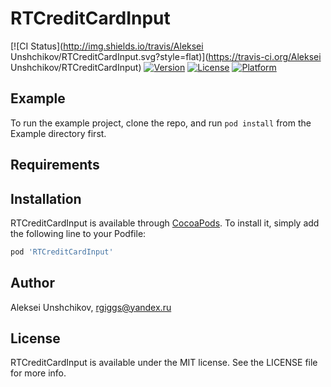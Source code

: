 # RTCreditCardInput

[![CI Status](http://img.shields.io/travis/Aleksei Unshchikov/RTCreditCardInput.svg?style=flat)](https://travis-ci.org/Aleksei Unshchikov/RTCreditCardInput)
[![Version](https://img.shields.io/cocoapods/v/RTCreditCardInput.svg?style=flat)](http://cocoapods.org/pods/RTCreditCardInput)
[![License](https://img.shields.io/cocoapods/l/RTCreditCardInput.svg?style=flat)](http://cocoapods.org/pods/RTCreditCardInput)
[![Platform](https://img.shields.io/cocoapods/p/RTCreditCardInput.svg?style=flat)](http://cocoapods.org/pods/RTCreditCardInput)

## Example

To run the example project, clone the repo, and run `pod install` from the Example directory first.

## Requirements

## Installation

RTCreditCardInput is available through [CocoaPods](http://cocoapods.org). To install
it, simply add the following line to your Podfile:

```ruby
pod 'RTCreditCardInput'
```

## Author

Aleksei Unshchikov, rgiggs@yandex.ru

## License

RTCreditCardInput is available under the MIT license. See the LICENSE file for more info.
